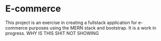 # E-commerce

This project is an exercise in creating a fullstack application for e-commerce purposes using the MERN stack and bootstrap. It is a work in progress. WHY IS THIS SHIT NOT SHOWING

